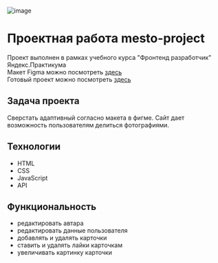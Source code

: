 ![image](https://github.com/DenisNasekin/mesto-project-ff/assets/140427738/9b99fe9b-fed4-4e95-8739-102d49d942e9)


# Проектная работа mesto-project
Проект выполнен в рамках учебного курса "Фронтенд разработчик" Яндекс.Практикума<br>
Макет Figma можно посмотреть <a href = "https://www.figma.com/design/JQhPLs2COLIeZtAtlsBS34/%238-%3C%2F%D0%B7%D0%B0%D0%BA%D1%80%D1%8B%D0%B2%D0%B0%D1%8E%D1%89%D0%B8%D0%B9-%D1%82%D0%B5%D0%B3%3E?node-id=0-1&t=zXrf8ggMvQvRFdLC-0">здесь</a> <br>
Готовый проект можно посмотреть <a href = "https://denisnasekin.github.io/mesto-project-ff/">здесь</a> <br>

## Задача проекта
Сверстать адаптивный согласно макета в фигме. Сайт дает возможность пользователям делиться фотографиями.

## Технологии
- HTML
- CSS
- JavaScript
- API

## Функциональность 
- редактировать автара
- редактировать данные пользователя
- добавлять и удалять карточки
- ставить и удалять лайки карточкам
- увеличивать картинку карточки

